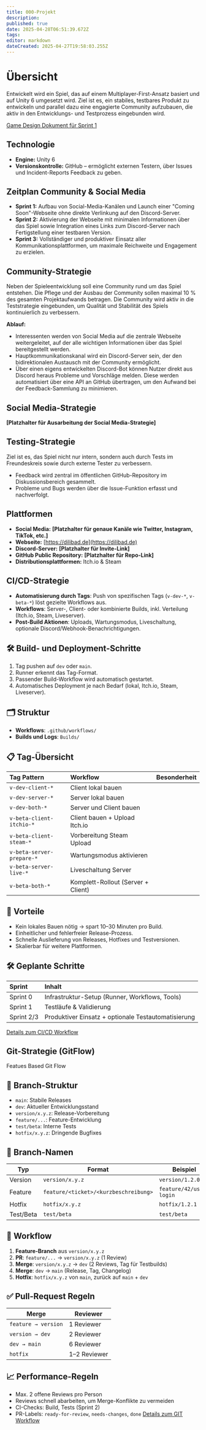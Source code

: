 ```yaml
---
title: 000-Projekt
description: 
published: true
date: 2025-04-28T06:51:39.672Z
tags: 
editor: markdown
dateCreated: 2025-04-27T19:58:03.255Z
---
```


# Übersicht

Entwickelt wird ein Spiel, das auf einem Multiplayer-First-Ansatz basiert und auf Unity 6 umgesetzt wird. Ziel ist es, ein stabiles, testbares Produkt zu entwickeln und parallel dazu eine engagierte Community aufzubauen, die aktiv in den Entwicklungs- und Testprozess eingebunden wird.

[Game Design Dokument für Sprint 1](/de/001-GDD/Sprint1/GDD-Sprint1)


## Technologie
- **Engine:** Unity 6
- **Versionskontrolle:** GitHub – ermöglicht externen Testern, über Issues und Incident-Reports Feedback zu geben.

## Zeitplan Community & Social Media

- **Sprint 1:** Aufbau von Social-Media-Kanälen und Launch einer "Coming Soon"-Webseite ohne direkte Verlinkung auf den Discord-Server.
- **Sprint 2:** Aktivierung der Webseite mit minimalen Informationen über das Spiel sowie Integration eines Links zum Discord-Server nach Fertigstellung einer testbaren Version.
- **Sprint 3:** Vollständiger und produktiver Einsatz aller Kommunikationsplattformen, um maximale Reichweite und Engagement zu erzielen.

## Community-Strategie

Neben der Spieleentwicklung soll eine Community rund um das Spiel entstehen. Die Pflege und der Ausbau der Community sollen maximal 10 % des gesamten Projektaufwands betragen. Die Community wird aktiv in die Teststrategie eingebunden, um Qualität und Stabilität des Spiels kontinuierlich zu verbessern.

**Ablauf:**
- Interessenten werden von Social Media auf die zentrale Webseite weitergeleitet, auf der alle wichtigen Informationen über das Spiel bereitgestellt werden.
- Hauptkommunikationskanal wird ein Discord-Server sein, der den bidirektionalen Austausch mit der Community ermöglicht.
- Über einen eigens entwickelten Discord-Bot können Nutzer direkt aus Discord heraus Probleme und Vorschläge melden. Diese werden automatisiert über eine API an GitHub übertragen, um den Aufwand bei der Feedback-Sammlung zu minimieren.

## Social Media-Strategie

**[Platzhalter für Ausarbeitung der Social Media-Strategie]**

## Testing-Strategie

Ziel ist es, das Spiel nicht nur intern, sondern auch durch Tests im Freundeskreis sowie durch externe Tester zu verbessern.
- Feedback wird zentral im öffentlichen GitHub-Repository im Diskussionsbereich gesammelt.
- Probleme und Bugs werden über die Issue-Funktion erfasst und nachverfolgt.

## Plattformen

- **Social Media:** **[Platzhalter für genaue Kanäle wie Twitter, Instagram, TikTok, etc.]**
- **Webseite:** [https://dilibad.de](https://dilibad.de)
- **Discord-Server:** **[Platzhalter für Invite-Link]**
- **GitHub Public Repository:** **[Platzhalter für Repo-Link]**
- **Distributionsplattformen:** Itch.io & Steam

## CI/CD-Strategie

- **Automatisierung durch Tags**: Push von spezifischen Tags (`v-dev-*`, `v-beta-*`) löst gezielte Workflows aus.
- **Workflows**: Server-, Client- oder kombinierte Builds, inkl. Verteilung (Itch.io, Steam, Liveserver).
- **Post-Build Aktionen**: Uploads, Wartungsmodus, Liveschaltung, optionale Discord/Webhook-Benachrichtigungen.

## 🛠 Build- und Deployment-Schritte

1. Tag pushen auf `dev` oder `main`.
2. Runner erkennt das Tag-Format.
3. Passender Build-Workflow wird automatisch gestartet.
4. Automatisches Deployment je nach Bedarf (lokal, Itch.io, Steam, Liveserver).

## 🗂 Struktur

- **Workflows**: `.github/workflows/`
- **Builds und Logs**: `Builds/`

## 📋 Tag-Übersicht

| Tag Pattern | Workflow | Besonderheit |
|:---|:---|:---|
| `v-dev-client-*` | Client lokal bauen | |
| `v-dev-server-*` | Server lokal bauen | |
| `v-dev-both-*` | Server und Client bauen | |
| `v-beta-client-itchio-*` | Client bauen + Upload Itch.io | |
| `v-beta-client-steam-*` | Vorbereitung Steam Upload | |
| `v-beta-server-prepare-*` | Wartungsmodus aktivieren | |
| `v-beta-server-live-*` | Liveschaltung Server | |
| `v-beta-both-*` | Komplett-Rollout (Server + Client) | |

## 🚀 Vorteile

- Kein lokales Bauen nötig → spart 10–30 Minuten pro Build.
- Einheitlicher und fehlerfreier Release-Prozess.
- Schnelle Auslieferung von Releases, Hotfixes und Testversionen.
- Skalierbar für weitere Plattformen.

## 🛠 Geplante Schritte

| Sprint | Inhalt |
|:---|:---|
| Sprint 0 | Infrastruktur-Setup (Runner, Workflows, Tools) |
| Sprint 1 | Testläufe & Validierung |
| Sprint 2/3 | Produktiver Einsatz + optionale Testautomatisierung |

[Details zum CI/CD Workflow](/de/004-Workflows/VersionControl-Release)

## Git-Strategie (GitFlow)
Featues Based Git Flow 
## 🔀 Branch-Struktur

- `main`: Stabile Releases
- `dev`: Aktueller Entwicklungsstand
- `version/x.y.z`: Release-Vorbereitung
- `feature/...`: Feature-Entwicklung
- `test/beta`: Interne Tests
- `hotfix/x.y.z`: Dringende Bugfixes

## 📛 Branch-Namen

| Typ       | Format                               | Beispiel                |
|-----------|--------------------------------------|--------------------------|
| Version   | `version/x.y.z`                      | `version/1.2.0`          |
| Feature   | `feature/<ticket>/<kurzbeschreibung>` | `feature/42/user-login` |
| Hotfix    | `hotfix/x.y.z`                       | `hotfix/1.2.1`           |
| Test/Beta | `test/beta`                          | `test/beta`              |

## 🔁 Workflow

1. **Feature-Branch** aus `version/x.y.z`
2. **PR**: `feature/...` → `version/x.y.z` (1 Review)
3. **Merge**: `version/x.y.z` → `dev` (2 Reviews, Tag für Testbuilds)
4. **Merge**: `dev` → `main` (Release, Tag, Changelog)
5. **Hotfix**: `hotfix/x.y.z` von `main`, zurück auf `main` + `dev`

## ✅ Pull-Request Regeln

| Merge            | Reviewer      |
|------------------|----------------|
| `feature → version` | 1 Reviewer    |
| `version → dev`   | 2 Reviewer     |
| `dev → main`      | 6 Reviewer     |
| `hotfix`          | 1–2 Reviewer   |

## 📈 Performance-Regeln

- Max. 2 offene Reviews pro Person
- Reviews schnell abarbeiten, um Merge-Konflikte zu vermeiden
- CI-Checks:  Build, Tests (Sprint 2)
- PR-Labels: `ready-for-review`, `needs-changes`, `done`
[Details zum GIT Workflow](/de/004-Workflows/VersionControl-Release)